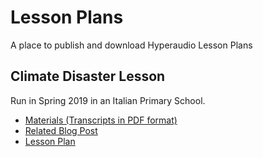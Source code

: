 # Lesson Plans
A place to publish and download Hyperaudio Lesson Plans

## Climate Disaster Lesson
Run in Spring 2019 in an Italian Primary School.

- [Materials (Transcripts in PDF format)](https://github.com/hyperaudio/lesson-plans/blob/master/climate-disaster/)
- [Related Blog Post](https://maboa.it/hyperaudio-for-schools/)
- [Lesson Plan](https://github.com/hyperaudio/lesson-plans/blob/master/climate-disaster/lesson-plan.md)
